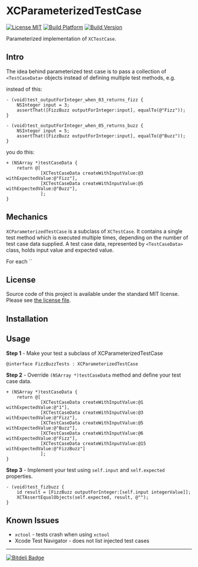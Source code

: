 # XCParameterizedTestCase

[![License MIT](https://go-shields.herokuapp.com/license-MIT-blue.png)](https://github.com/michalkonturek/XCParameterizedTestCase/blob/master/LICENSE)
[![Build Platform](https://cocoapod-badges.herokuapp.com/p/XCParameterizedTestCase/badge.png)](https://github.com/michalkonturek/XCParameterizedTestCase)
[![Build Version](https://cocoapod-badges.herokuapp.com/v/XCParameterizedTestCase/badge.png)](https://github.com/michalkonturek/XCParameterizedTestCase)

<!--
[![Build Status](https://travis-ci.org/michalkonturek/XCParameterizedTestCase?branch=master)](https://travis-ci.org/michalkonturek/XCParameterizedTestCase)
-->

Parameterized implementation of `XCTestCase`.

## Intro

The idea behind parameterized test case is to pass a collection of `<TestCaseData>` objects instead of defining multiple test methods, e.g.

instead of this:

```obj-c
- (void)test_outputForInteger_when_03_returns_fizz {
	NSInteger input = 3;
    assertThat([FizzBuzz outputForInteger:input], equalTo(@"Fizz"));
}

- (void)test_outputForInteger_when_05_returns_buzz {
    NSInteger input = 5;
    assertThat([FizzBuzz outputForInteger:input], equalTo(@"Buzz"));
}
```

you do this:

```obj-c
+ (NSArray *)testCaseData {
    return @[
             [XCTestCaseData createWithInputValue:@3 withExpectedValue:@"Fizz"],
             [XCTestCaseData createWithInputValue:@5 withExpectedValue:@"Buzz"],
             ];
}
```



## Mechanics

`XCParameterizedTestCase` is a subclass of `XCTestCase`. 
It contains a single test method which is executed multiple times, depending on the number of test case data supplied. A test case data, represented by `<TestCaseData>` class, holds input value and expected value.

For each ``



## License

Source code of this project is available under the standard MIT license. Please see [the license file][LICENSE].

[PODS]:http://cocoapods.org/
[LICENSE]:https://github.com/michalkonturek/XCParameterizedTestCase/blob/master/LICENSE


## Installation


## Usage

**Step 1** - Make your test a subclass of XCParameterizedTestCase

```obj-c
@interface FizzBuzzTests : XCParameterizedTestCase
```

**Step 2** - Override `(NSArray *)testCaseData` method and define your test case data.

```obj-c
+ (NSArray *)testCaseData {
    return @[
             [XCTestCaseData createWithInputValue:@1 withExpectedValue:@"1"],
             [XCTestCaseData createWithInputValue:@3 withExpectedValue:@"Fizz"],
             [XCTestCaseData createWithInputValue:@5 withExpectedValue:@"Buzz"],
             [XCTestCaseData createWithInputValue:@6 withExpectedValue:@"Fizz"],
             [XCTestCaseData createWithInputValue:@15 withExpectedValue:@"FizzBuzz"]
             ];
}
```

**Step 3** - Implement your test using `self.input` and `self.expected` properties.

```obj-c
- (void)test_fizbuzz {
    id result = [FizzBuzz outputForInteger:[self.input integerValue]];
    XCTAssertEqualObjects(self.expected, result, @"");
}
```

## Known Issues

* `xctool` - tests crash when using `xctool`
* Xcode Test Navigator - does not list injected test cases


- - - 

[![Bitdeli Badge](https://d2weczhvl823v0.cloudfront.net/michalkonturek/xcparameterizedtestcase/trend.png)](https://bitdeli.com/free "Bitdeli Badge")



